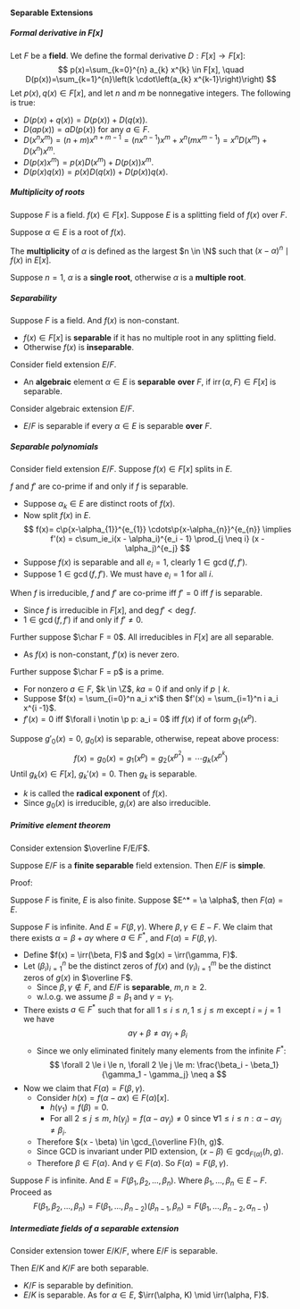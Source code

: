 #### Separable Extensions

##### Formal derivative in $F[x]$

Let $F$ be a **field**. We define the formal derivative $D: F[x] \to F[x]$:
$$
p(x)=\sum_{k=0}^{n} a_{k} x^{k} \in F[x], \quad D(p(x))=\sum_{k=1}^{n}\left(k \cdot\left(a_{k} x^{k-1}\right)\right)
$$
Let $p(x), q(x) \in F[x],$ and let $n$ and $m$ be nonnegative integers. The following is true:

- $D(p(x)+q(x))=D(p(x))+D(q(x))$.
- $D(a p(x))=a D(p(x))$ for any $a \in F$.
- $D\left(x^{n} x^{m}\right) = (n + m) x^{n + m - 1} = (n x^{n-1}) x^m + x^n (m x^{m-1}) =x^{n} D\left(x^{m}\right)+D\left(x^{n}\right) x^{m}$.
- $D\left(p(x) x^{m}\right)=p(x) D\left(x^{m}\right)+D(p(x)) x^{m}$.
- $D(p(x) q(x))=p(x) D(q(x))+D(p(x)) q(x)$.

##### Multiplicity of roots

Suppose $F$ is a field. $f(x) \in F[x]$. Suppose $E$ is a splitting field of $f(x)$ over $F$.

Suppose $\alpha \in E$ is a root of $f(x)$.

The **multiplicity** of $\alpha$ is defined as the largest $n \in \N$ such that $(x - \alpha)^n \mid f(x)$ in $E[x]$.

Suppose $n = 1$, $\alpha$ is a **single root**, otherwise $\alpha$ is a **multiple root**.

##### Separability

Suppose $F$ is a field. And $f(x)$ is non-constant.

- $f(x) \in F[x]$ is **separable** if it has no multiple root in any splitting field.
- Otherwise $f(x)$ is **inseparable**.

Consider field extension $E/F$.

- An **algebraic** element $\alpha \in E$ is **separable** **over** $F$, if $\operatorname{irr}(\alpha, F) \in F[x]$ is separable.

Consider algebraic extension $E/F$.

- $E/F$ is separable if every $\alpha \in E$ is separable **over** $F$.

##### Separable polynomials

Consider field extension $E/F$. Suppose $f(x) \in F[x]$ splits in $E$.

$f$ and $f'$ are co-prime if and only if $f$ is separable.

- Suppose $\alpha_k \in E$ are distinct roots of $f(x)$.
- Now split $f(x)$ in $E$.
  $$
  f(x)= c\p{x-\alpha_{1}}^{e_{1}} \cdots\p{x-\alpha_{n}}^{e_{n}} \implies f'(x) = c\sum_ie_i(x - \alpha_i)^{e_i - 1} \prod_{j \neq i} (x - \alpha_j)^{e_j}
  $$
- Suppose $f(x)$ is separable and all $e_i = 1$, clearly $1 \in \gcd(f, f')$.
- Suppose $1 \in \gcd(f, f')$. We must have $e_i = 1$ for all $i$.

When $f$ is irreducible, $f$ and $f'$ are co-prime iff $f' = 0$ iff $f$ is separable.

- Since $f$ is irreducible in $F[x]$, and $\deg f' < \deg f$.
- $1 \in \gcd (f, f')$ if and only if $f' \neq 0$.

Further suppose $\char F = 0$. All irreducibles in $F[x]$ are all separable.

- As $f(x)$ is non-constant, $f'(x)$ is never zero.

Further suppose $\char F = p$ is a prime.

- For nonzero $a \in F$, $k \in \Z$, $ka = 0$ if and only if $p \mid k$.
- Suppose $f(x) = \sum_{i=0}^n a_i x^i$ then $f'(x) = \sum_{i=1}^n i a_i x^{i -1}$.
- $f'(x) = 0$ iff $\forall i \notin \p p: a_i = 0$ iff $f(x)$ if of form $g_1(x^p)$.

Suppose $g'_0(x) = 0$, $g_0(x)$ is separable, otherwise, repeat above process:
$$
f(x) = g_0(x) =  g_1(x^p) = g_2(x^{p^2}) = \cdots g_k(x^{p^k})
$$
Until $g_k(x) \in F[x]$, $g_k'(x) = 0$. Then $g_k$ is separable.

- $k$ is called the **radical exponent** of $f(x)$.
- Since $g_0(x)$ is irreducible, $g_i(x)$ are also irreducible.

##### Primitive element theorem

Consider extension $\overline F/E/F$.

Suppose $E/F$ is a **finite separable** field extension. Then $E/F$ is **simple**.

Proof:

Suppose $F$ is finite, $E$ is also finite. Suppose $E^* = \a \alpha$, then $F(\alpha) = E$.

Suppose $F$ is infinite. And $E = F(\beta, \gamma)$. Where $\beta, \gamma \in E- F$. We claim that there exists $\alpha = \beta + a \gamma$ where $a \in F^*$, and $F(\alpha) = F(\beta, \gamma)$.

- Define $f(x) = \irr(\beta, F)$ and $g(x) = \irr(\gamma, F)$.
- Let $(\beta_i)_{i=1}^n$ be the distinct zeros of $f(x)$ and $(\gamma_i)_{i=1}^m$ be the distinct zeros of $g(x)$ in $\overline F$.
  - Since $\beta, \gamma \notin F$, and $E/F$ is **separable**, $m, n \ge 2$.
  - w.l.o.g. we assume $\beta = \beta_1$ and $\gamma = \gamma_1$.
- There exists $a \in F^*$ such that for all $1 \le i \le n, 1 \le j \le m$ except $i = j = 1$ we have
  $$
  a \gamma + \beta \neq a \gamma_j + \beta_i
  $$
  - Since we only eliminated finitely many elements from the infinite $F^*$:
    $$
    \forall 2 \le i \le n, \forall 2 \le j \le m: \frac{\beta_i - \beta_1}{\gamma_1 - \gamma_j} \neq a
    $$
- Now we claim that $F(\alpha) = F(\beta, \gamma)$.
  - Consider $h(x) = f(\alpha - ax) \in F(\alpha)[x]$.
    - $h(\gamma_1) = f(\beta) = 0$.
    - For all $2 \le j \le m$, $h(\gamma_j) = f(\alpha - a \gamma_j) \neq 0$ since $\forall 1 \le i \le n:\alpha - a \gamma_j \neq \beta_i$.
  - Therefore $(x - \beta) \in \gcd_{\overline F}(h, g)$.
  - Since GCD is invariant under PID extension, $(x - \beta) \in \gcd_{F(\alpha)}(h, g)$.
  - Therefore $\beta \in F(\alpha)$. And $\gamma \in F(\alpha)$. So $F(\alpha) = F(\beta, \gamma)$.

Suppose $F$ is infinite. And $E = F(\beta_1, \beta_2, \ldots, \beta_n)$. Where $\beta_1, \ldots, \beta_n \in E-F$. Proceed as
$$
F(\beta_1, \beta_2, \ldots, \beta_n) = F(\beta_1, \ldots, \beta_{n-2})(\beta_{n-1}, \beta_n) = F(\beta_1, \ldots, \beta_{n-2}, \alpha_{n-1})
$$
##### Intermediate fields of a separable extension

Consider extension tower $E/K/F$, where $E / F$ is separable.

Then $E/K$ and $K/F$ are both separable.

- $K/F$ is separable by definition.
- $E/K$ is separable. As for $\alpha \in E$, $\irr(\alpha, K) \mid \irr(\alpha, F)$.
